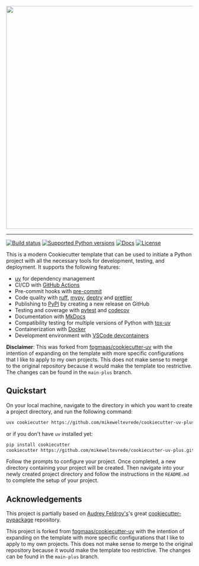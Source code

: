 <p align="center">
  <img width="600" src="https://raw.githubusercontent.com/mikeweltevrede/cookiecutter-uv-plus/main-plus/docs/static/cookiecutter.svg">
</p style = "margin-bottom: 2rem;">

---

[![Build status](https://img.shields.io/github/actions/workflow/status/mikeweltevrede/cookiecutter-uv-plus/main.yml?branch=main-plus)](https://github.com/mikeweltevrede/cookiecutter-uv-plus/actions/workflows/main.yml?query=branch%main-plus)
[![Supported Python versions](https://img.shields.io/pypi/pyversions/cookiecutter-uv-plus)](https://pypi.org/project/cookiecutter-uv-plus/)
[![Docs](https://img.shields.io/badge/docs-gh--pages-blue)](https://mikeweltevrede.github.io/cookiecutter-uv-plus/)
[![License](https://img.shields.io/github/license/mikeweltevrede/cookiecutter-uv-plus)](https://img.shields.io/github/license/mikeweltevrede/cookiecutter-uv-plus)

This is a modern Cookiecutter template that can be used to initiate a Python project with all the necessary tools for development, testing, and deployment. It supports the following features:

- [uv](https://docs.astral.sh/uv/) for dependency management
- CI/CD with [GitHub Actions](https://github.com/features/actions)
- Pre-commit hooks with [pre-commit](https://pre-commit.com/)
- Code quality with [ruff](https://github.com/charliermarsh/ruff), [mypy](https://mypy.readthedocs.io/en/stable/), [deptry](https://github.com/fpgmaas/deptry/) and [prettier](https://prettier.io/)
- Publishing to [PyPI](https://pypi.org) by creating a new release on GitHub
- Testing and coverage with [pytest](https://docs.pytest.org/en/7.1.x/) and [codecov](https://about.codecov.io/)
- Documentation with [MkDocs](https://www.mkdocs.org/)
- Compatibility testing for multiple versions of Python with [tox-uv](https://github.com/tox-dev/tox-uv)
- Containerization with [Docker](https://www.docker.com/)
- Development environment with [VSCode devcontainers](https://code.visualstudio.com/docs/devcontainers/containers)

**Disclaimer**: This was forked from [fpgmaas/cookiecutter-uv](https://github.com/fpgmaas/cookiecutter-uv) with the intention of expanding on the template with more specific configurations that I like to apply to my own projects. This does not make sense to merge to the original repository because it would make the template too restrictive. The changes can be found in the `main-plus` branch.

[//]: # "---"
[//]: #
[//]: # '<p align="center">'
[//]: # '  <a href="https://mikeweltevrede.github.io/cookiecutter-uv-plus/">Documentation</a> - <a href="https://github.com/mikeweltevrede/cookiecutter-uv-plus-example">Example</a>'
[//]: # "</p>"
[//]: #
[//]: # "---"

## Quickstart

On your local machine, navigate to the directory in which you want to
create a project directory, and run the following command:

```bash
uvx cookiecutter https://github.com/mikeweltevrede/cookiecutter-uv-plus.git
```

or if you don't have `uv` installed yet:

```bash
pip install cookiecutter
cookiecutter https://github.com/mikeweltevrede/cookiecutter-uv-plus.git
```

Follow the prompts to configure your project. Once completed, a new directory containing your project will be created. Then navigate into your newly created project directory and follow the instructions in the `README.md` to complete the setup of your project.

## Acknowledgements

This project is partially based on [Audrey Feldroy\'s](https://github.com/audreyfeldroy)\'s great [cookiecutter-pypackage](https://github.com/audreyfeldroy/cookiecutter-pypackage) repository.

This project is forked from [fpgmaas/cookiecutter-uv](https://github.com/fpgmaas/cookiecutter-uv) with the intention of expanding on the template with more specific configurations that I like to apply to my own projects. This does not make sense to merge to the original repository because it would make the template too restrictive. The changes can be found in the `main-plus` branch.
